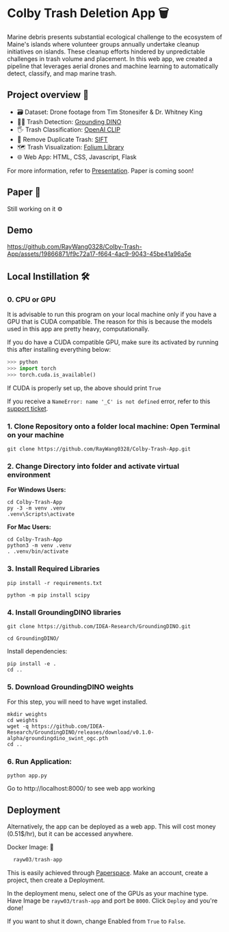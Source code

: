 
# Colby Trash Deletion App 🗑️ 

Marine debris presents substantial ecological challenge to the ecosystem of Maine's islands where volunteer groups annually undertake cleanup initiatives on islands. These cleanup efforts hindered by unpredictable challenges in trash volume and placement. In this web app, we created a pipeline that leverages aerial drones and machine learning to automatically detect, classify, and map marine trash. 

## Project overview 🔎
* 🗃️ Dataset: Drone footage from Tim Stonesifer & Dr. Whitney King
* 🕵🏻 Trash Detection: [Grounding DINO](https://github.com/IDEA-Research/GroundingDINO)
* 🖐 Trash Classification: [OpenAI CLIP](https://github.com/openai/CLIP)
* 🚮 Remove Duplicate Trash: [SIFT](https://docs.opencv.org/4.x/da/df5/tutorial_py_sift_intro.html)
* 🗺️ Trash Visualization: [Folium Library](https://python-visualization.github.io/folium/)
* 🌐 Web App: HTML, CSS, Javascript, Flask 

For more information, refer to [Presentation](https://docs.google.com/presentation/d/1rI7PSf180x29OTPDD2gRQmT9HyvPoCecKxQgDgZoxtc/edit?usp=sharing). Paper is coming soon! 


## Paper 📄
Still working on it ⚙️


## Demo 

https://github.com/RayWang0328/Colby-Trash-App/assets/19866871/f9c72a17-f664-4ac9-9043-45be41a96a5e

## Local Instillation 🛠️ 

### 0. CPU or GPU
It is advisable to run this program on your local machine only if you have a GPU that is CUDA compatible. The reason for this is because the models used in this app are pretty heavy, computationally. 

If you do have a CUDA compatible GPU, make sure its activated by running this after installing everything below:
```python
>>> python
>>> import torch
>>> torch.cuda.is_available()
```

If CUDA is properly set up, the above should print `True`

If you receive a `NameError: name '_C' is not defined` error, refer to this [support ticket](https://github.com/IDEA-Research/GroundingDINO/issues/8#issuecomment-1541892708). 

### 1. Clone Repository onto a folder local machine: Open Terminal on your machine
```
git clone https://github.com/RayWang0328/Colby-Trash-App.git
```
### 2. Change Directory into folder and activate virtual environment

**For Windows Users:**

```
cd Colby-Trash-App
py -3 -m venv .venv
.venv\Scripts\activate
```

**For Mac Users:**

```
cd Colby-Trash-App
python3 -m venv .venv
. .venv/bin/activate
```

### 3. Install Required Libraries 
```
pip install -r requirements.txt
```
```
python -m pip install scipy
```
### 4. Install GroundingDINO libraries
```
git clone https://github.com/IDEA-Research/GroundingDINO.git
```
```
cd GroundingDINO/
```
Install dependencies:
```
pip install -e .
cd ..
```
### 5. Download GroundingDINO weights

For this step, you will need to have wget installed.
```
mkdir weights
cd weights
wget -q https://github.com/IDEA-Research/GroundingDINO/releases/download/v0.1.0-alpha/groundingdino_swint_ogc.pth
cd ..
```
### 6. Run Application: 
```
python app.py
```

Go to http://localhost:8000/ to see web app working
    
## Deployment

Alternatively, the app can be deployed as a web app. This will cost money (0.51$/hr), but it can be accessed anywhere. 

Docker Image: 🐋
```javascript
  rayw03/trash-app
```
This is easily achieved through [Paperspace](https://www.paperspace.com). Make an account, create a project, then create a Deployment. 

In the deployment menu, select one of the GPUs as your machine type. Have Image be `rayw03/trash-app` and port be `8000`. Click `Deploy` and you're done! 

If you want to shut it down, change Enabled from `True` to `False`.  





